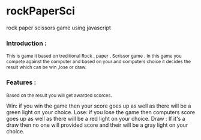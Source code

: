 # rockPaperSci
 rock paper scissors game using javascript
 
 ### Introduction :
<p style ="font-size: 12px ;">This is game it based on treditional Rock , paper , Scrissor game . In this game you compete against the computer and based on your and computers choice it decides the result which can be win ,lose or draw. </p>

### Features :
<p style ="font-size: 12px ;">Based on the result you will get awarded scorces.</p>
Win: if you win the game then your score goes up as well as there will be a green light on your choice.
Lose: if you lose the game then computers score goes up as well as there will be a red light on your choice.
Draw : If it's a draw then no one will provided score and their will be a gray light on your choice.



